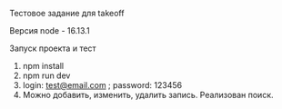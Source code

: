 Тестовое задание для takeoff

Версия node - 16.13.1

Запуск проекта и тест
1) npm install
2) npm run dev
3) login: test@email.com ; password: 123456
4) Можно добавить, изменить, удалить запись. Реализован поиск.
